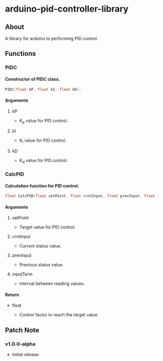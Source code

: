 # arduino-pid-controller-library

## About

A library for arduino to performing PID control.

## Functions

### PIDC

#### Constructor of PIDC class.

```cpp
PIDC(float kP, float kI, float kD);
```

#### Arguments

1. kP

    - K<sub>p</sub> value for PID control.

1. kI

    - K<sub>i</sub> value for PID control.

1. kD

    - K<sub>d</sub> value for PID control.

### CalcPID

#### Calculation function for PID control.

```cpp
float CalcPID(float setPoint, float crntInput, float prevInput, float inputTerm);
```

####  Arguments

1. setPoint

    - Target value for PID control.

1. crntInput

    - Current status value.

1. prevInput

    - Previous status value.

1. inputTerm

    - Interval between reading values.

####  Return

- float

    - Control factor to reach the target value.

## Patch Note

### v1.0.0-alpha

- Initial release
